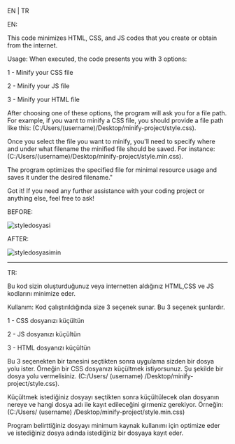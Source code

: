 EN | TR

EN:

This code minimizes HTML, CSS, and JS codes that you create or obtain from the internet.

Usage: When executed, the code presents you with 3 options:

1 - Minify your CSS file

2 - Minify your JS file

3 - Minify your HTML file

After choosing one of these options, the program will ask you for a file path. For example, if you want to minify a CSS file, you should provide a file path like this: (C:/Users/(username)/Desktop/minify-project/style.css).

Once you select the file you want to minify, you'll need to specify where and under what filename the minified file should be saved. For instance: (C:/Users/(username)/Desktop/minify-project/style.min.css).

The program optimizes the specified file for minimal resource usage and saves it under the desired filename."

Got it! If you need any further assistance with your coding project or anything else, feel free to ask!

BEFORE:

![styledosyasi](https://github.com/HaktanOzkan/MinifyCode/assets/22142037/9b5f5abd-a617-48fa-9493-77ce533f0c26)

AFTER:

![styledosyasimin](https://github.com/HaktanOzkan/MinifyCode/assets/22142037/ae5745b9-341b-457e-8498-597623285a4c)

------------------------------------------------------------------------------------------------------------------------------------------------------------
TR:

Bu kod sizin oluşturduğunuz veya internetten aldığınız HTML,CSS ve JS kodlarını minimize eder.

Kullanım: Kod çalıştırıldığında size 3 seçenek sunar. Bu 3 seçenek şunlardır.

1 - CSS dosyanızı küçültün

2 - JS dosyanızı küçültün

3 - HTML dosyanızı küçültün

Bu 3 seçenekten bir tanesini seçtikten sonra uygulama sizden bir dosya yolu ister. Örneğin bir CSS dosyanızı küçültmek istiyorsunuz. Şu şekilde bir dosya yolu vermelisiniz. (C:/Users/ (username) /Desktop/minify-project/style.css).

Küçültmek istediğiniz dosyayı seçtikten sonra küçültülecek olan dosyanın nereye ve hangi dosya adı ile kayıt edileceğini girmeniz gerekiyor. Örneğin: (C:/Users/ (username) /Desktop/minify-project/style.min.css)

Program belirttiğiniz dosyayı minimum kaynak kullanımı için optimize eder ve istediğiniz dosya adında istediğiniz bir dosyaya kayıt eder.
